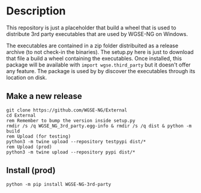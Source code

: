 # Description

This repository is just a placeholder that build a wheel that is used to distribute 3rd party executables that are used by WGSE-NG on Windows.

The executables are contained in a zip folder distribuited as a release archive (to not check-in the binaries). The setup.py here is just to download that file a build a wheel containing the executables.
Once installed, this package will be available with `import wgse.third_party` but it doesn't offer any feature. The package is used by by discover the executables through its location on disk.

## Make a new release
```batch
git clone https://github.com/WGSE-NG/External
cd External
rem Remember to bump the version inside setup.py
rmdir /s /q WGSE_NG_3rd_party.egg-info & rmdir /s /q dist & python -m build
rem Upload (for testing)
python3 -m twine upload --repository testpypi dist/*
rem Upload (prod)
python3 -m twine upload --repository pypi dist/*
```

## Install (prod)
```batch
python -m pip install WGSE-NG-3rd-party
```
